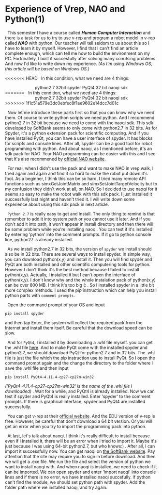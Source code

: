 # **Experience of Vrep, NAO and Python(1)**
&nbsp;&nbsp;This semester I have a course called **_Human Computer Interaction_** and there is a task for us to try to use v-rep and program a robot model in v-rep called **_NAO_** with python. Our teacher will tell seldom to us about this so I have to learn it by myself. However, I find that I can't find an article complete enough, which can tell me how to build the environment on my PC. Fortunately, I built it succesfully after solving many conufsing problems. And now I'd like to write down my experience. _(As I'm using Windows OS, this article will be based on Windows OS.)_

<<<<<<< HEAD
&nbsp;&nbsp;In this condition, what we need are 4 things:  
<center>python2.7 32bit
spyder  
PyQt4 32 bit  
naoqi sdk</center>
=======
&nbsp;&nbsp;In this condition, what we need are 4 things:    
<center>python2.7 32bit    
  spyder    
  PyQt4 32 bit    
  naoqi sdk</center>    
>>>>>>> 1f1c51a579e3dc0ebfec8f1ae9602e14dcc7d01c

&nbsp;&nbsp;Now let me introduce these parts first so that you can know why we need them. Of course to write python scripts we need python. And I recommend python2.7 in 32 bit because we need to come with the naoqi sdk. This sdk developed by SoftBank seems to only come with python2.7 in 32 bits. As for Spyder, it's a python extension pack for scientific computing. And if you have installed PyQt, you can have a user interface of spyder. It has blocks for scripts and console lines. After all, spyder can be a good tool for robot programming with python. And about naoqi, as I mentioned before, it's an sdk pack for NAO. Your NAO programming can be easier with this and I see that it's also recommened by [official NAO website](https://www.ald.softbankrobotics.com/en/robots/nao). 

&nbsp;&nbsp;For real, when I didn't use the pack and want to make NAO in vrep walk, I tried again and again and find it so hard to make the robot put down it's foot. As a beginner, I think this can be so hard, I tried many remote API functions such as simxGetJointMatrix and simxSetJointTargetVelocity but to my confusion they didn't work at all, on NAO. So I decided to use naoqi for it seems so easy to make the robot walk with this sdk pack. I just installed it successfully last night and haven't tried it. I will write down some experience about using this sdk pack in next article. 

&nbsp;&nbsp;`Python 2.7` is really easy to get and install. The only thing to remind is that remember to add it into system path or you cannot use it later. And if you don't add it into path, it won't appear in install directory and then there will be some problem while you're installing naoqi. You can test if it's installed by entering 'python' into the comment prompts. If it go to python console line, python27 is already installed.

&nbsp;&nbsp;As we install python2.7 in 32 bits, the version of `spyder` we install should also be in 32 bits. There are several ways to install spyder. In simple way, you can download python(x,y) and install it. Then you will find spyder and PyQt are both installed and other scientific computering tools for python. However I don't think it's the best method because I failed to install python(x,y). Actually, I installed it but I can't open the interface of python(x,y). I don't know why and the whole instalation pack of python(x,y) can be over 800 MB. I think it's too big (: . So I installed spyder in a little bit more complex methods. I used the pip instruction which can help you install python parts with `comment prompts`.

&nbsp;&nbsp;Open the command prompt of your OS and input
```
pip install spyder
```
and then tap Enter, the system will collect the required pack from the Internet and install them itself. Be careful that the download speed can be slow. 

&nbsp;&nbsp;And for `PyQt4`, I installed it by downloading a .whl file myself. you can get the .whl file [here](https://www.lfd.uci.edu/~gohlke/pythonlibs/). And to make PyQt come with the installed spyder and python2.7, we should download PyQt for python2.7 and in 32 bits. The .whl file is just the file which the pip instruction use to install PyQt. So I open the command prompt again and the change the directory to the folder where I save the  .whl file and then input
```
pip install PyQt4-4.11.4-cp27-cp27m-win32
``` 
_('PyQt4-4.11.4-cp27-cp27m-win32' is the name of the .whl file I downloaded)_ . Wait for a while, and PyQt4 is already installed. Now we can test if spyder and PyQt4 is really installed. Enter 'spyder' to the comment prompts. If there is graphical interface, spyder and PyQt4 are installed successfully.


&nbsp;&nbsp;You can get v-rep at their [official website](http://www.v-rep.eu/index.html). And the EDU version of v-rep is free. However, be careful that don't download a 64 bit version. Or you will get an error when you try to import the programming pack into python.

&nbsp;&nbsp;At last, let's talk about naoqi. I think it's really difficult to install because even if I installed it, there will be an error when I tried to import it. Maybe it's just because I was using 64-bit python2.7, but who knows:) . After all, I can import it successfully now. You can get naoqi on [the SoftBank website](https://community.ald.softbankrobotics.com/en/resources/software/language/en-gb). Pay attention that the site may require you to sign in before download. And then we will get a .exe file. We run the file and select the version of python we want to install naoqi with. And when naoqi is installed, we need to check if it can be imported. We can open spyder and enter 'import naoqi' into console lines and if there is no error, we have installed naoqi succefully. If python can't find the module, we should set python path with spyder. Add the folder path where we installed naoqi, and try again. 
